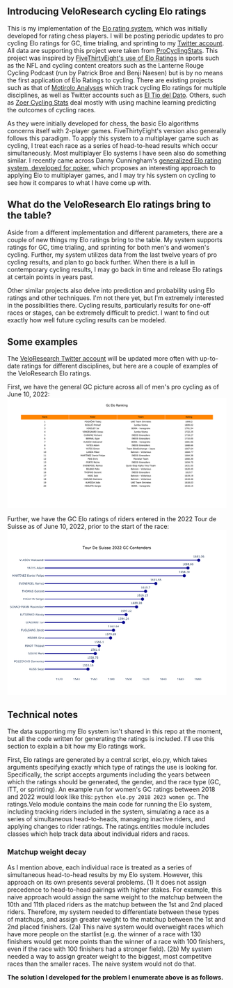 ## Introducing VeloResearch cycling Elo ratings
This is my implementation of the [Elo rating system](https://en.wikipedia.org/wiki/Elo_rating_system), which was initially developed for rating chess players. I will be posting periodic updates to pro cycling Elo ratings for GC, time trialing, and sprinting to my [Twitter account](https://twitter.com/veloresearch). All data are supporting this project were taken from [ProCyclingStats](procyclingstats.com). This project was inspired by [FiveThirtyEight's use of Elo Ratings](https://fivethirtyeight.com/features/how-we-calculate-nba-elo-ratings/) in sports such as the NFL and cycling content creators such as the Lanterne Rouge Cycling Podcast (run by Patrick Broe and Benji Naesen) but is by no means the first application of Elo Ratings to cycling. There are existing projects such as that of [Motirolo Analyses](https://mortirolo.netlify.app/) which track cycling Elo ratings for multiple disciplines, as well as Twitter accounts such as [El Tio del Dato](https://twitter.com/eltiodeldato?ref_src=twsrc%5Egoogle%7Ctwcamp%5Eserp%7Ctwgr%5Eauthor). Others, such as [Zoer Cycling Stats](https://twitter.com/ZoerCyclingStat) deal mostly with using machine learning predicting the outcomes of cycling races.

As they were initially developed for chess, the basic Elo algorithms concerns itself with 2-player games. FiveThirtyEight's version also generally follows this paradigm. To apply this system to a multiplayer game such as cycling, I treat each race as a series of head-to-head results which occur simultaneously. Most multiplayer Elo systems I have seen also do something similar. I recently came across Danny Cunningham's [generalized Elo rating system, developed for poker](https://towardsdatascience.com/developing-a-generalized-elo-rating-system-for-multiplayer-games-b9b495e87802#:~:text=In%20standard%20two%2Dplayer%20Elo,calculations%20can%20continue%20as%20normal.), which proposes an interesting approach to applying Elo to multiplayer games, and I may try his system on cycling to see how it compares to what I have come up with.

## What do the VeloResearch Elo ratings bring to the table?
Aside from a different implementation and different parameters, there are a couple of new things my Elo ratings bring to the table. My system supports ratings for GC, time trialing, and sprinting for both men's and women's cycling. Further, my system utilizes data from the last twelve years of pro cycling results, and plan to go back further. When there is a lull in contemporary cycling results, I may go back in time and release Elo ratings at certain points in years past.

Other similar projects also delve into prediction and probability using Elo ratings and other techniques. I'm not there yet, but I'm extremely interested in the possibilities there. Cycling results, particularly results for one-off races or stages, can be extremely difficult to predict. I want to find out exactly how well future cycling results can be modeled.

## Some examples
The [VeloResearch Twitter account](https://twitter.com/veloresearch) will be updated more often with up-to-date ratings for different disciplines, but here are a couple of examples of the VeloResearch Elo ratings.

First, we have the general GC picture across all of men's pro cycling as of June 10, 2022: ![](research/figures/gc-men-20220610.png)

Further, we have the GC Elo ratings of riders entered in the 2022 Tour de Suisse as of June 10, 2022, prior to the start of the race: ![](research/figures/tour-de-suisse-2022-gc-men-lollipop.png)

## Technical notes
The data supporting my Elo system isn't shared in this repo at the moment, but all the code written for generating the ratings is included. I'll use this section to explain a bit how my Elo ratings work.

First, Elo ratings are generated by a central script, elo.py, which takes arguments specifying exactly which type of ratings the use is looking for. Specifically, the script accepts arguments including the years between which the ratings should be generated, the gender, and the race type (GC, ITT, or sprinting). An example run for women's GC ratings between 2018 and 2022 would look like this: ```python elo.py 2018 2023 women gc```. The ratings.Velo module contains the main code for running the Elo system, including tracking riders included in the system, simulating a race as a series of simultaneous head-to-heads, managing inactive riders, and applying changes to rider ratings. The ratings.entities module includes classes which help track data about individual riders and races.

### Matchup weight decay
As I mention above, each individual race is treated as a series of simultaneous head-to-head results by my Elo system. However, this approach on its own presents several problems. (1) It does not assign precedence to head-to-head pairings with higher stakes. For example, this naive approach would assign the same weight to the matchup between the 10th and 11th placed riders as the matchup between the 1st and 2nd placed riders. Therefore, my system needed to differentiate between these types of matchups, and assign greater weight to the matchup between the 1st and 2nd placed finishers. (2a) This naive system would overweight races which have more people on the startlist (e.g. the winner of a race with 130 finishers would get more points than the winner of a race with 100 finishers, even if the race with 100 finishers had a stronger field). (2b) My system needed a way to assign greater weight to the biggest, most competitve races than the smaller races. The naive system would not do that.

<b> The solution I developed for the problem I enumerate above is as follows. </b>

